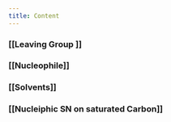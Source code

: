 ```yaml
---
title: Content
---
```

 

### [[Leaving Group ]] 

### [[Nucleophile]]

### [[Solvents]]

### [[Nucleiphic SN on saturated Carbon]]

 
